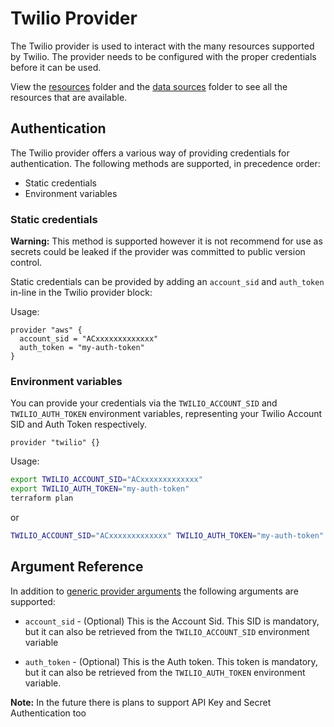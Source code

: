 # Twilio Provider

The Twilio provider is used to interact with the many resources supported by Twilio. The provider needs to be configured with the proper credentials before it can be used.

View the [resources](./resources) folder and the [data sources](./data_sources) folder to see all the resources that are available.

## Authentication

The Twilio provider offers a various way of providing credentials for
authentication. The following methods are supported, in precedence order:

- Static credentials
- Environment variables

### Static credentials

**Warning:** This method is supported however it is not recommend for use as secrets could be leaked if the provider was committed to public version control.

Static credentials can be provided by adding an `account_sid` and `auth_token` in-line in the Twilio provider block:

Usage:

```hcl
provider "aws" {
  account_sid = "ACxxxxxxxxxxxxx"
  auth_token = "my-auth-token"
}
```

### Environment variables

You can provide your credentials via the `TWILIO_ACCOUNT_SID` and `TWILIO_AUTH_TOKEN` environment variables, representing your Twilio Account SID and Auth Token respectively.

```hcl
provider "twilio" {}
```

Usage:

```sh
export TWILIO_ACCOUNT_SID="ACxxxxxxxxxxxxx"
export TWILIO_AUTH_TOKEN="my-auth-token"
terraform plan
```

or

```sh
TWILIO_ACCOUNT_SID="ACxxxxxxxxxxxxx" TWILIO_AUTH_TOKEN="my-auth-token" terraform plan
```

## Argument Reference

In addition to [generic provider arguments](https://www.terraform.io/docs/configuration/providers.html) the following arguments are supported:

- `account_sid` - (Optional) This is the Account Sid. This SID is mandatory, but it can also be retrieved from the `TWILIO_ACCOUNT_SID` environment variable

- `auth_token` - (Optional) This is the Auth token. This token is mandatory, but it can also be retrieved from the `TWILIO_AUTH_TOKEN` environment variable.

**Note:** In the future there is plans to support API Key and Secret Authentication too
